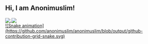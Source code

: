 <!-- ### Hi there 👋 -->

<!--
**anonimuslim/anonimuslim** is a ✨ _special_ ✨ repository because its `README.md` (this file) appears on your GitHub profile.

Here are some ideas to get you started:

- 🔭 I’m currently working on ...
- 🌱 I’m currently learning ...
- 👯 I’m looking to collaborate on ...
- 🤔 I’m looking for help with ...
- 💬 Ask me about ...
- 📫 How to reach me: ...
- 😄 Pronouns: ...
- ⚡ Fun fact: ...
-->

<!-- yang atas adalah generate asli dari github -->
## Hi, I am Anonimuslim!
<div>
  <a href="https://github.com/anonimuslim">
    <img align="center" height="170" src="https://github-readme-stats.vercel.app/api/top-langs/?username=anonimuslim&layout=compact&langs_count=16&theme=dracula"/>
    <img align="center" src="https://github-readme-stats.vercel.app/api?username=anonimuslim&show_icons=true&theme=dracula&include_all_commits=true&count_private=true&hide=issues"/>
    </div>
  ![Snake animation](https://github.com/anonimuslim/anonimuslim/blob/output/github-contribution-grid-snake.svg)
</div>
